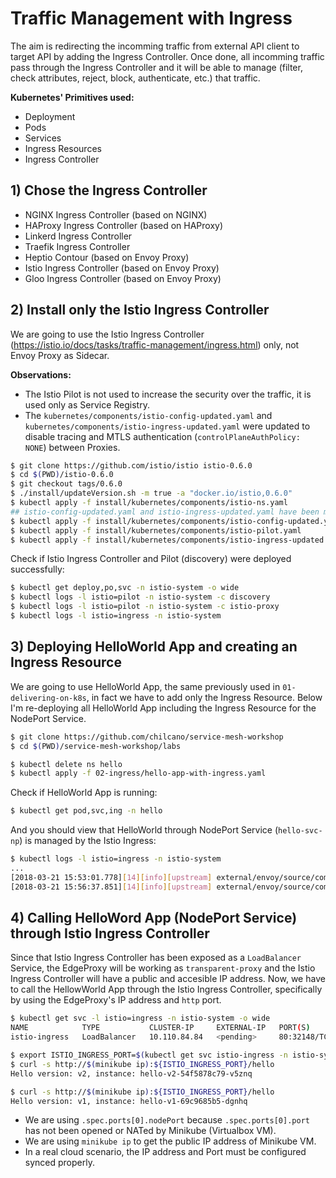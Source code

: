 # Traffic Management with Ingress

The aim is redirecting the incomming traffic from external API client to target API by adding the Ingress Controller. Once done, all incomming traffic pass through the Ingress Controller and it will be able to manage (filter, check attributes, reject, block, authenticate, etc.) that traffic.

__Kubernetes' Primitives used:__

* Deployment
* Pods
* Services
* Ingress Resources
* Ingress Controller

## 1) Chose the Ingress Controller

* NGINX Ingress Controller (based on NGINX)
* HAProxy Ingress Controller (based on HAProxy)
* Linkerd Ingress Controller
* Traefik Ingress Controller
* Heptio Contour (based on Envoy Proxy)
* Istio Ingress Controller (based on Envoy Proxy)
* Gloo Ingress Controller (based on Envoy Proxy)

## 2) Install only the Istio Ingress Controller

We are going to use the Istio Ingress Controller (https://istio.io/docs/tasks/traffic-management/ingress.html) only, not Envoy Proxy as Sidecar.

__Observations:__
* The Istio Pilot is not used to increase the security over the traffic, it is used only as Service Registry.
* The `kubernetes/components/istio-config-updated.yaml` and `kubernetes/components/istio-ingress-updated.yaml` were updated to disable tracing and MTLS authentication (`controlPlaneAuthPolicy: NONE`) between Proxies.

```sh
$ git clone https://github.com/istio/istio istio-0.6.0
$ cd $(PWD)/istio-0.6.0
$ git checkout tags/0.6.0
$ ./install/updateVersion.sh -m true -a "docker.io/istio,0.6.0"
$ kubectl apply -f install/kubernetes/components/istio-ns.yaml
## istio-config-updated.yaml and istio-ingress-updated.yaml have been modified removing tracing, mixer, etc.
$ kubectl apply -f install/kubernetes/components/istio-config-updated.yaml
$ kubectl apply -f install/kubernetes/components/istio-pilot.yaml
$ kubectl apply -f install/kubernetes/components/istio-ingress-updated.yaml
```

Check if Istio Ingress Controller and Pilot (discovery) were deployed successfully:
```sh
$ kubectl get deploy,po,svc -n istio-system -o wide
$ kubectl logs -l istio=pilot -n istio-system -c discovery
$ kubectl logs -l istio=pilot -n istio-system -c istio-proxy
$ kubectl logs -l istio=ingress -n istio-system
```

## 3) Deploying HelloWorld App and creating an Ingress Resource

We are going to use HelloWorld App, the same previously used in `01-delivering-on-k8s`, in fact we have to add only the Ingress Resource.
Below I'm re-deploying all HelloWorld App including the Ingress Resource for the NodePort Service.

```sh
$ git clone https://github.com/chilcano/service-mesh-workshop
$ cd $(PWD)/service-mesh-workshop/labs

$ kubectl delete ns hello
$ kubectl apply -f 02-ingress/hello-app-with-ingress.yaml
```

Check if HelloWorld App is running:
```bash
$ kubectl get pod,svc,ing -n hello
```

And you should view that HelloWorld through NodePort Service (`hello-svc-np`) is managed by the Istio Ingress:
```sh
$ kubectl logs -l istio=ingress -n istio-system
...
[2018-03-21 15:53:01.778][14][info][upstream] external/envoy/source/common/upstream/cluster_manager_impl.cc:391] removing cluster out.hello-svc-np.hello.svc.cluster.local|http
[2018-03-21 15:56:37.851][14][info][upstream] external/envoy/source/common/upstream/cluster_manager_impl.cc:356] add/update cluster out.hello-svc-np.hello.svc.cluster.local|http
```

## 4) Calling HelloWord App (NodePort Service) through Istio Ingress Controller

Since that Istio Ingress Controller has been exposed as a `LoadBalancer` Service, the EdgeProxy will be working as `transparent-proxy` and the Istio Ingress Controller will have a public and accesible IP address. Now, we have to call the HellowWorld App through the Istio Ingress Controller, specifically by using the EdgeProxy's IP address and `http` port.

```sh
$ kubectl get svc -l istio=ingress -n istio-system -o wide
NAME            TYPE           CLUSTER-IP     EXTERNAL-IP   PORT(S)                      AGE       SELECTOR
istio-ingress   LoadBalancer   10.110.84.84   <pending>     80:32148/TCP,443:31183/TCP   16m       istio=ingress

$ export ISTIO_INGRESS_PORT=$(kubectl get svc istio-ingress -n istio-system -o jsonpath='{.spec.ports[0].nodePort}')
$ curl -s http://$(minikube ip):${ISTIO_INGRESS_PORT}/hello
Hello version: v2, instance: hello-v2-54f5878c79-v5znq

$ curl -s http://$(minikube ip):${ISTIO_INGRESS_PORT}/hello
Hello version: v1, instance: hello-v1-69c9685b5-dgnhq
```

* We are using `.spec.ports[0].nodePort` because `.spec.ports[0].port` has not been opened or NATed by Minikube (Virtualbox VM).
* We are using `minikube ip` to get the public IP address of Minikube VM.
* In a real cloud scenario, the IP address and Port must be configured synced properly.
